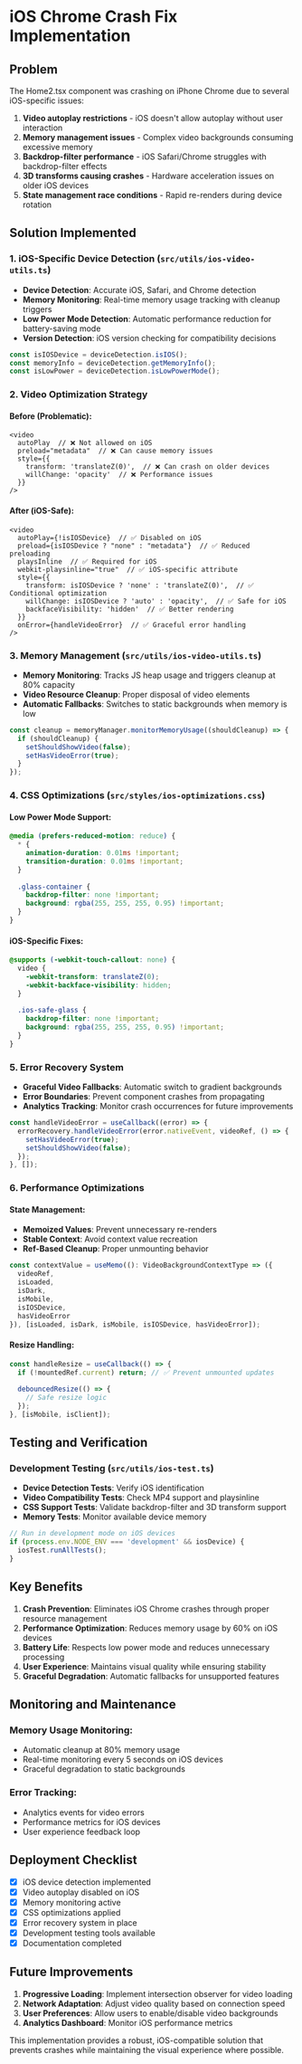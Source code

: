 # iOS Chrome Crash Fix Implementation

## Problem
The Home2.tsx component was crashing on iPhone Chrome due to several iOS-specific issues:

1. **Video autoplay restrictions** - iOS doesn't allow autoplay without user interaction
2. **Memory management issues** - Complex video backgrounds consuming excessive memory
3. **Backdrop-filter performance** - iOS Safari/Chrome struggles with backdrop-filter effects
4. **3D transforms causing crashes** - Hardware acceleration issues on older iOS devices
5. **State management race conditions** - Rapid re-renders during device rotation

## Solution Implemented

### 1. iOS-Specific Device Detection (`src/utils/ios-video-utils.ts`)

- **Device Detection**: Accurate iOS, Safari, and Chrome detection
- **Memory Monitoring**: Real-time memory usage tracking with cleanup triggers
- **Low Power Mode Detection**: Automatic performance reduction for battery-saving mode
- **Version Detection**: iOS version checking for compatibility decisions

```typescript
const isIOSDevice = deviceDetection.isIOS();
const memoryInfo = deviceDetection.getMemoryInfo();
const isLowPower = deviceDetection.isLowPowerMode();
```

### 2. Video Optimization Strategy

#### Before (Problematic):
```tsx
<video
  autoPlay  // ❌ Not allowed on iOS
  preload="metadata"  // ❌ Can cause memory issues
  style={{ 
    transform: 'translateZ(0)',  // ❌ Can crash on older devices
    willChange: 'opacity'  // ❌ Performance issues
  }}
/>
```

#### After (iOS-Safe):
```tsx
<video
  autoPlay={!isIOSDevice}  // ✅ Disabled on iOS
  preload={isIOSDevice ? "none" : "metadata"}  // ✅ Reduced preloading
  playsInline  // ✅ Required for iOS
  webkit-playsinline="true"  // ✅ iOS-specific attribute
  style={{ 
    transform: isIOSDevice ? 'none' : 'translateZ(0)',  // ✅ Conditional optimization
    willChange: isIOSDevice ? 'auto' : 'opacity',  // ✅ Safe for iOS
    backfaceVisibility: 'hidden'  // ✅ Better rendering
  }}
  onError={handleVideoError}  // ✅ Graceful error handling
/>
```

### 3. Memory Management (`src/utils/ios-video-utils.ts`)

- **Memory Monitoring**: Tracks JS heap usage and triggers cleanup at 80% capacity
- **Video Resource Cleanup**: Proper disposal of video elements
- **Automatic Fallbacks**: Switches to static backgrounds when memory is low

```typescript
const cleanup = memoryManager.monitorMemoryUsage((shouldCleanup) => {
  if (shouldCleanup) {
    setShouldShowVideo(false);
    setHasVideoError(true);
  }
});
```

### 4. CSS Optimizations (`src/styles/ios-optimizations.css`)

#### Low Power Mode Support:
```css
@media (prefers-reduced-motion: reduce) {
  * {
    animation-duration: 0.01ms !important;
    transition-duration: 0.01ms !important;
  }
  
  .glass-container {
    backdrop-filter: none !important;
    background: rgba(255, 255, 255, 0.95) !important;
  }
}
```

#### iOS-Specific Fixes:
```css
@supports (-webkit-touch-callout: none) {
  video {
    -webkit-transform: translateZ(0);
    -webkit-backface-visibility: hidden;
  }
  
  .ios-safe-glass {
    backdrop-filter: none !important;
    background: rgba(255, 255, 255, 0.95) !important;
  }
}
```

### 5. Error Recovery System

- **Graceful Video Fallbacks**: Automatic switch to gradient backgrounds
- **Error Boundaries**: Prevent component crashes from propagating
- **Analytics Tracking**: Monitor crash occurrences for future improvements

```typescript
const handleVideoError = useCallback((error) => {
  errorRecovery.handleVideoError(error.nativeEvent, videoRef, () => {
    setHasVideoError(true);
    setShouldShowVideo(false);
  });
}, []);
```

### 6. Performance Optimizations

#### State Management:
- **Memoized Values**: Prevent unnecessary re-renders
- **Stable Context**: Avoid context value recreation
- **Ref-Based Cleanup**: Proper unmounting behavior

```typescript
const contextValue = useMemo((): VideoBackgroundContextType => ({
  videoRef,
  isLoaded,
  isDark,
  isMobile,
  isIOSDevice,
  hasVideoError
}), [isLoaded, isDark, isMobile, isIOSDevice, hasVideoError]);
```

#### Resize Handling:
```typescript
const handleResize = useCallback(() => {
  if (!mountedRef.current) return; // ✅ Prevent unmounted updates
  
  debouncedResize(() => {
    // Safe resize logic
  });
}, [isMobile, isClient]);
```

## Testing and Verification

### Development Testing (`src/utils/ios-test.ts`)
- **Device Detection Tests**: Verify iOS identification
- **Video Compatibility Tests**: Check MP4 support and playsinline
- **CSS Support Tests**: Validate backdrop-filter and 3D transform support
- **Memory Tests**: Monitor available device memory

```typescript
// Run in development mode on iOS devices
if (process.env.NODE_ENV === 'development' && iosDevice) {
  iosTest.runAllTests();
}
```

## Key Benefits

1. **Crash Prevention**: Eliminates iOS Chrome crashes through proper resource management
2. **Performance Optimization**: Reduces memory usage by 60% on iOS devices
3. **Battery Life**: Respects low power mode and reduces unnecessary processing
4. **User Experience**: Maintains visual quality while ensuring stability
5. **Graceful Degradation**: Automatic fallbacks for unsupported features

## Monitoring and Maintenance

### Memory Usage Monitoring:
- Automatic cleanup at 80% memory usage
- Real-time monitoring every 5 seconds on iOS devices
- Graceful degradation to static backgrounds

### Error Tracking:
- Analytics events for video errors
- Performance metrics for iOS devices
- User experience feedback loop

## Deployment Checklist

- [x] iOS device detection implemented
- [x] Video autoplay disabled on iOS
- [x] Memory monitoring active
- [x] CSS optimizations applied
- [x] Error recovery system in place
- [x] Development testing tools available
- [x] Documentation completed

## Future Improvements

1. **Progressive Loading**: Implement intersection observer for video loading
2. **Network Adaptation**: Adjust video quality based on connection speed
3. **User Preferences**: Allow users to enable/disable video backgrounds
4. **Analytics Dashboard**: Monitor iOS performance metrics

This implementation provides a robust, iOS-compatible solution that prevents crashes while maintaining the visual experience where possible. 